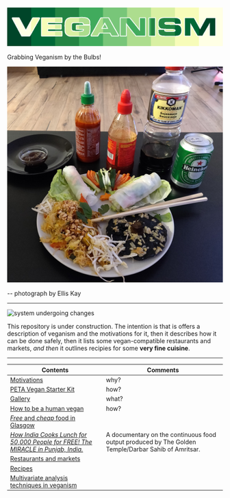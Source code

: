 ![](https://raw.githubusercontent.com/wdbm/resources_veganism/master/media/veganism.png)

Grabbing Veganism by the Bulbs!

![](https://raw.githubusercontent.com/wdbm/resources_veganism/master/media/2019-02-21-164033_Ellis_Kay.jpg)

-- photograph by Ellis Kay

---

![system undergoing changes](https://i.imgur.com/GniItjS.gif)

This repository is under construction. The intention is that is offers a description of veganism and the motivations for it, then it describes how it can be done safely, then it lists some vegan-compatible restaurants and markets, *and then* it outlines recipies for some **very fine cuisine**.

---

|**Contents**                                                                                                                                         |**Comments**                                                                                         |
|-----------------------------------------------------------------------------------------------------------------------------------------------------|-----------------------------------------------------------------------------------------------------|
|[Motivations](documentation/why.md)                                                                                                                  |why?                                                                                                 |
|[PETA Vegan Starter Kit](documentation/PETA-UK-VSK.pdf)                                                                                              |how?                                                                                                 |
|[Gallery](media/gallery.md)                                                                                                                          |what?                                                                                                |
|[How to be a human vegan](documentation/how.md)                                                                                                      |how?                                                                                                 |
|[*Free* and *cheap* food in Glasgow](restaurants_and_markets/Glasgow/free_and_cheap_food/documentation/2012-08-15_free_and_cheap_food_in_Glasgow.pdf)|                                                                                                     |
|[*How India Cooks Lunch for 50,000 People for FREE! The MIRACLE in Punjab, India.*](https://www.youtube.com/watch?v=qdoJroKUwu0)                     |A documentary on the continuous food output produced by The Golden Temple/Darbar Sahib of Amritsar.  |
|[Restaurants and markets](restaurants_and_markets)                                                                                                   |                                                                                                     |
|[Recipes](recipes)                                                                                                                                   |                                                                                                     |
|[Multivariate analysis techniques in veganism](mva.md)                                                                                               |                                                                             |
